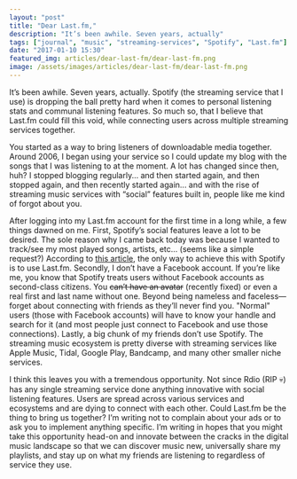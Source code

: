 ```yaml
---
layout: "post"
title: "Dear Last.fm,"
description: "It’s been awhile. Seven years, actually"
tags: ["journal", "music", "streaming-services", "Spotify", "Last.fm"]
date: "2017-01-10 15:30"
featured_img: articles/dear-last-fm/dear-last-fm.png
image: /assets/images/articles/dear-last-fm/dear-last-fm.png
---
```


It’s been awhile. Seven years, actually. Spotify (the streaming service that I use) is dropping the ball pretty hard when it comes to personal listening stats and communal listening features. So much so, that I believe that Last.fm could fill this void, while connecting users across multiple streaming services together.

You started as a way to bring listeners of downloadable media together. Around 2006, I began using your service so I could update my blog with the songs that I was listening to at the moment. A lot has changed since then, huh? I stopped blogging regularly... and then started again, and then stopped again, and then recently started again... and with the rise of streaming music services with “social” features built in, people like me kind of forgot about you.

After logging into my Last.fm account for the first time in a long while, a few things dawned on me. First, Spotify’s social features leave a lot to be desired. The sole reason why I came back today was because I wanted to track/see my most played songs, artists, etc… (seems like a simple request?) According to [this article](https://community.spotify.com/t5/Desktop-Linux-Windows-Web-Player/My-most-played-songs/td-p/1408745), the only way to achieve this with Spotify is to use Last.fm. Secondly, I don’t have a Facebook account. If you’re like me, you know that Spotify treats users without Facebook accounts as second-class citizens. You ~~can’t have an avatar~~ (recently fixed) or even a real first and last name without one. Beyond being nameless and faceless&mdash;forget about connecting with friends as they’ll never find you. "Normal" users (those with Facebook accounts) will have to know your handle and search for it (and most people just connect to Facebook and use those connections). Lastly, a big chunk of my friends don’t use Spotify. The streaming music ecosystem is pretty diverse with streaming services like Apple Music, Tidal, Google Play, Bandcamp, and many other smaller niche services.

I think this leaves you with a tremendous opportunity. Not since Rdio (RIP 💀) has any single streaming service done anything innovative with social listening features. Users are spread across various services and ecosystems and are dying to connect with each other. Could Last.fm be the thing to bring us together? I’m writing not to complain about your ads or to ask you to implement anything specific. I’m writing in hopes that you might take this opportunity head-on and innovate between the cracks in the digital music landscape so that we can discover music new, universally share my playlists, and stay up on what my friends are listening to regardless of service they use.
